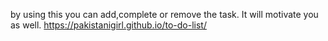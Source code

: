 by using this you can add,complete or remove the task. It will motivate you as well. 
https://pakistanigirl.github.io/to-do-list/
